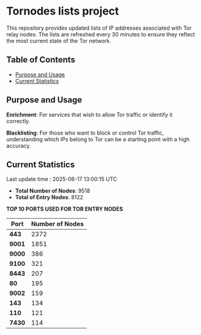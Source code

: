 # Tornodes lists project

This repository provides updated lists of IP addresses associated with Tor relay nodes. The lists are refreshed every 30 minutes to ensure they reflect the most current state of the Tor network.

## Table of Contents

- [Purpose and Usage](#purpose-and-usage)
- [Current Statistics](#current-statistics)


## Purpose and Usage

**Enrichment**: For services that wish to allow Tor traffic or identify it correctly.

**Blacklisting**: For those who want to block or control Tor traffic, understanding which IPs belong to Tor can be a starting point with a high accuracy.

## Current Statistics

Last update time : 2025-06-17 13:00:15 UTC

- **Total Number of Nodes**: 9518
- **Total of Entry Nodes**: 8122

**TOP 10 PORTS USED FOR TOR ENTRY NODES**

| **Port** | **Number of Nodes** |
|------|-----------------|
| **443**   | 2372  |
| **9001**   | 1851  |
| **9000**   | 386  |
| **9100**   | 321  |
| **8443**   | 207  |
| **80**   | 195  |
| **9002**   | 159  |
| **143**   | 134  |
| **110**   | 121  |
| **7430**   | 114  |

